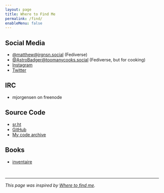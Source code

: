 ```yaml
---
layout: page
title: Where to Find Me
permalink: /find/
enableMenu: false
---
```


## Social Media

* [@matthew@jrgnsn.social][pleroma] (Fediverse)
* [@AstroBadger@toomanycooks.social][tmcs] (Fediverse, but for cooking)
* [Instagram][instagram]
* [Twitter][twitter]

[pleroma]:https://jrgnsn.social/matthew
[tmcs]:https://toomanycooks.social/@AstroBadger
[instagram]:https://www.instagram.com/matthewjorgensen/
[twitter]:https://twitter.com/jrgnsn612

## IRC

* mjorgensen on freenode

## Source Code

* [sr.ht][srht]
* [GitHub][github]
* [My code archive][code-archive]

[srht]:https://git.sr.ht/~mjorgensen
[github]:https://github.com/AstroBadger
[code-archive]:https://cgit.jrgnsn.net

## Books

* [inventaire][inventaire]

[inventaire]:https://inventaire.io/inventory/matthew

<br />

---

*This page was inspired by [Where to find me][wtfm].*

[wtfm]:https://wheretofind.me
